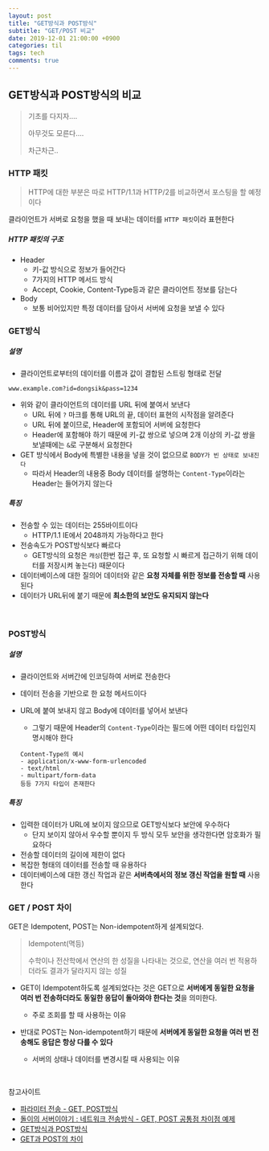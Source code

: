 ```yaml
---
layout: post
title: "GET방식과 POST방식"
subtitle: "GET/POST 비교"
date: 2019-12-01 21:00:00 +0900
categories: til
tags: tech
comments: true
---
```


## GET방식과 POST방식의 비교

> 기초를 다지자....
>
> 아무것도 모른다....
>
> 차근차근..

### HTTP 패킷

> HTTP에 대한 부분은 따로 HTTP/1.1과 HTTP/2를 비교하면서 포스팅을 할 예정이다

클라이언트가 서버로 요청을 했을 때 보내는 데이터를 `HTTP 패킷`이라 표현한다

##### HTTP 패킷의 구조

- Header
  - 키-값 방식으로 정보가 들어간다
  - 7가지의 HTTP 메서드 방식
  - Accept, Cookie, Content-Type등과 같은 클라이언트 정보를 담는다
- Body
  - 보통 비어있지만 특정 데이터를 담아서 서버에 요청을 보낼 수 있다

### GET방식

##### 설명

- 클라이언트로부터의 데이터를 이름과 값이 결합된 스트링 형태로 전달

```
www.example.com?id=dongsik&pass=1234
```

- 위와 같이 클라이언트의 데이터를 URL 뒤에 붙여서 보낸다
  - URL 뒤에 `?` 마크를 통해 URL의 끝, 데이터 표현의 시작점을 알려준다
  - URL 뒤에 붙이므로, Header에 포함되어 서버에 요청한다
  - Header에 포함해야 하기 때문에 키-값 쌍으로 넣으며 2개 이상의 키-값 쌍을 보낼때에는 `&`로 구분해서 요청한다
- GET 방식에서 Body에 특별한 내용을 넣을 것이 없으므로 `BODY가 빈 상태로 보내진다`
  - 따라서 Header의 내용중 Body 데이터를 설명하는 `Content-Type`이라는 Header는 들어가지 않는다

##### 특징

- 전송할 수 있는 데이터는 255바이트이다
  - HTTP/1.1 IE에서 2048까지 가능하다고 한다
- 전송속도가 POST방식보다 빠르다
  - GET방식의 요청은 `캐싱`(한번 접근 후, 또 요청할 시 빠르게 접근하기 위해 데이터를 저장시켜 놓는다) 때문이다
- 데이터베이스에 대한 질의어 데이터와 같은 **요청 자체를 위한 정보를 전송할 때** 사용된다
- 데이터가 URL뒤에 붙기 때문에 **최소한의 보안도 유지되지 않는다**

<br>

### POST방식

##### 설명

- 클라이언트와 서버간에 인코딩하여 서버로 전송한다

- 데이터 전송을 기반으로 한 요청 메서드이다

- URL에 붙여 보내지 않고 Body에 데이터를 넣어서 보낸다

  - 그렇기 때문에 Header의 `Content-Type`이라는 필드에 어떤 데이터 타입인지 명시해야 한다

  ```
  Content-Type의 예시
  - application/x-www-form-urlencoded
  - text/html
  - multipart/form-data
  등등 7가지 타입이 존재한다
  ```

##### 특징

- 입력한 데이터가 URL에 보이지 않으므로 GET방식보다 보안에 우수하다
  - 단지 보이지 않아서 우수할 뿐이지 두 방식 모두 보안을 생각한다면 암호화가 필요하다
- 전송할 데이터의 길이에 제한이 없다
- 복잡한 형태의 데이터를 전송할 때 유용하다
- 데이터베이스에 대한 갱신 작업과 같은 **서버측에서의 정보 갱신 작업을 원할 때** 사용한다

### GET / POST 차이

GET은 Idempotent, POST는 Non-idempotent하게 설계되었다.

> Idempotent(멱등)
>
> 수학이나 전산학에서 연산의 한 성질을 나타내는 것으로, 연산을 여러 번 적용하더라도 결과가 달라지지 않는 성질

- GET이 Idempotent하도록 설계되었다는 것은 GET으로 **서버에게 동일한 요청을 여러 번 전송하더라도 동일한 응답이 돌아와야 한다는 것**을 의미한다.
  - 주로 조회를 할 때 사용하는 이유

- 반대로 POST는 Non-idempotent하기 때문에 **서버에게 동일한 요청을 여러 번 전송해도 응답은 항상 다를 수 있다**
  - 서버의 상태나 데이터를 변경시킬 때 사용되는 이유

<br>

참고사이트

- [파라미터 전송 - GET, POST방식](https://all-record.tistory.com/100)
- [돌이의 서버이야기 : 네트워크 전송방식 - GET, POST 공통점 차이점 예제](https://soul0.tistory.com/185)
- [GET방식과 POST방식](https://mommoo.tistory.com/60)
- [GET과 POST의 차이](https://hongsii.github.io/2017/08/02/what-is-the-difference-get-and-post/)
